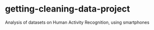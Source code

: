 # getting-cleaning-data-project
Analysis of datasets on Human Activity Recognition, using smartphones
